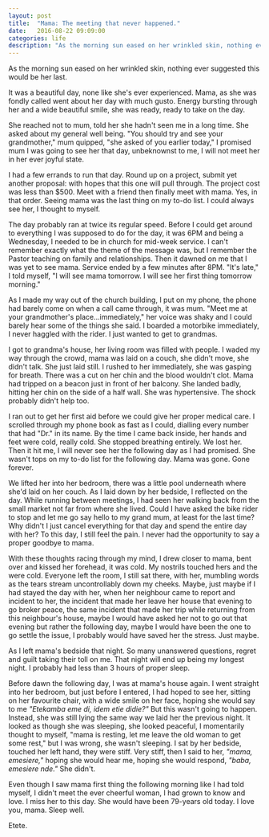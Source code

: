 ```yaml
---
layout: post
title:  "Mama: The meeting that never happened."
date:   2016-08-22 09:09:00
categories: life
description: "As the morning sun eased on her wrinkled skin, nothing ever suggested this would be her last. "
---
```

As the morning sun eased on her wrinkled skin, nothing ever suggested this would be her last. 

It was a beautiful day, none like she's ever experienced. Mama, as she was fondly called went about her day with much gusto. Energy bursting through her and a wide beautiful smile, she was ready,  ready to take on the day.

She reached not to mum, told her she hadn't seen me in a long time. She asked about my general well being. "You should try and see your grandmother," mum quipped, "she asked of you earlier today," I promised mum I was going to see her that day, unbeknownst to me, I will not meet her in her ever joyful state. 

I had a few errands to run that day. Round up on a project, submit yet another proposal: with hopes that this one will pull through. The project cost was less than $500. Meet with a friend then finally meet with mama. Yes, in that order. Seeing mama was the last thing on my to-do list. I could always see her, I thought to myself. 

The day probably ran at twice its regular speed. Before I could get around to everything I was supposed to do for the day, it was 6PM and being a Wednesday, I needed to be in church for mid-week service. I can't remember exactly what the theme of the message was, but I remember the Pastor teaching on family and relationships. Then it dawned on me that I was yet to see mama. Service ended by a few minutes after 8PM. "It's late," I told myself, "I will see mama tomorrow. I will see her first thing tomorrow morning." 

As I made my way out of the church building, I put on my phone, the phone had barely come on when a call came through, it was mum. "Meet me at your grandmother's place...immediately," her voice was shaky and I could barely hear some of the things she said. I boarded a motorbike immediately, I never haggled with the rider. I just wanted to get to grandmas.

I got to grandma's house, her living room was filled with people. I waded my way through the crowd, mama was laid on a couch, she didn't move, she didn't talk. She just laid still. I rushed to her immediately, she was gasping for breath. There was a cut on her chin and the blood wouldn't clot. Mama had tripped on a beacon just in front of her balcony. She landed badly, hitting her chin on the side of a half wall. She was hypertensive. The shock probably didn't help too. 

I ran out to get her first aid before we could give her proper medical care. I scrolled through my phone book as fast as I could, dialling every number that had "Dr." in its name. By the time I came back inside, her hands and feet were cold, really cold. She stopped breathing entirely. We lost her. Then it hit me, I will never see her the following day as I had promised. She wasn't tops on my to-do list for the following day. Mama was gone. Gone forever. 

We lifted her into her bedroom, there was a little pool underneath where she'd laid on her couch. As I laid down by her bedside, I reflected on the day. While running between meetings, I had seen her walking back from the small market not far from where she lived. Could I have asked the bike rider to stop and let me go say hello to my grand mum, at least for the last time? Why didn't I just cancel everything for that day and spend the entire day with her? To this day, I still feel the pain. I never had the opportunity to say a proper goodbye to mama. 

With these thoughts racing through my mind, I drew closer to mama, bent over and kissed her forehead, it was cold. My nostrils touched hers and the were cold. Everyone left the room, I still sat there, with her, mumbling words as the tears stream uncontrollably down my cheeks. Maybe, just maybe if I had stayed the day with her, when her neighbour came to report and incident to her, the incident that made her leave her house that evening to go broker peace, the same incident that made her trip while returning from this neighbour's house, maybe I would have asked her not to go out that evening but rather the following day, maybe I would have been the one to go settle the issue, I probably would have saved her the stress. Just maybe. 

As I left mama's bedside that night. So many unanswered questions, regret and guilt taking their toll on me. That night will end up being my longest night. I probably had less than 3 hours of proper sleep. 

Before dawn the following day, I was at mama's house again. I went straight into her bedroom, but just before I entered, I had hoped to see her, sitting on her favourite chair, with a wide smile on her face, hoping she would say to me <em>"Etekamba eme di, idem etie didie?"</em> But this wasn't going to happen. Instead, she was still lying the same way we laid her the previous night. It looked as though she was sleeping, she looked peaceful, I momentarily thought to myself, "mama is resting, let me leave the old woman to get some rest," but I was wrong, she wasn't sleeping. I sat by her bedside, touched her left hand, they were stiff. Very stiff, then I said to her, <em>"mama, emesiere,"</em> hoping she would hear me, hoping she would respond, <em>"baba, emesiere nde."</em> She didn't.

Even though I saw mama first thing the following morning like I had told myself, I didn't meet the ever cheerful woman, I had grown to know and love. I miss her to this day. She would have been 79-years old today. I love you, mama. Sleep well. 

Etete.